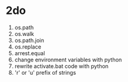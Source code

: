 # 2do
1. os.path
1. os.walk
1. os.path.join
1. os.replace
1. arrest.equal
1. change environment variables with python
1. rewrite activate.bat code with python
1. 'r' or 'u' prefix of strings